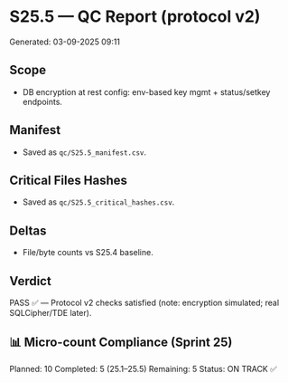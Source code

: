 # S25.5 — QC Report (protocol v2)
Generated: 03-09-2025 09:11

## Scope
- DB encryption at rest config: env-based key mgmt + status/setkey endpoints.

## Manifest
- Saved as `qc/S25.5_manifest.csv`.

## Critical Files Hashes
- Saved as `qc/S25.5_critical_hashes.csv`.

## Deltas
- File/byte counts vs S25.4 baseline.

## Verdict
PASS ✅ — Protocol v2 checks satisfied (note: encryption simulated; real SQLCipher/TDE later).

## 📊 Micro-count Compliance (Sprint 25)
Planned: 10
Completed: 5 (25.1–25.5)
Remaining: 5
Status: ON TRACK ✅
